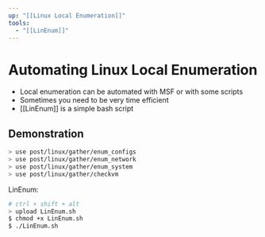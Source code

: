 ```yaml
---
up: "[[Linux Local Enumeration]]"
tools:
  - "[[LinEnum]]"
---
```


# Automating Linux Local Enumeration

- Local enumeration can be automated with MSF or with some scripts
- Sometimes you need to be very time efficient
- [[LinEnum]] is a simple bash script

## Demonstration

```bash
> use post/linux/gather/enum_configs
> use post/linux/gather/enum_network
> use post/linux/gather/enum_system
> use post/linux/gather/checkvm
```

LinEnum:

```bash
# ctrl + shift + alt
> upload LinEnum.sh
$ chmod +x LinEnum.sh
$ ./LinEnum.sh
```
